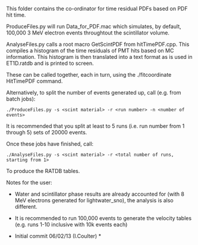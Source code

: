 This folder contains the co-ordinator for time residual PDFs based on PDF hit time.

ProduceFiles.py will run Data_for_PDF.mac which simulates, by default, 100,000 3 MeV electron events throughtout the scintillator volume.

AnalyseFiles.py calls a root macro GetScintPDF from hitTimePDF.cpp. This compiles a histogram of the time residuals of PMT hits based on MC information. This histogram is then translated into a text format as is used in ET1D.ratdb and is printed to screen.

These can be called together, each in turn, using the ./fitcoordinate HitTimePDF command.

Alternatively, to split the number of events generated up, call (e.g. from batch jobs):

    ./ProduceFiles.py -s <scint material> -r <run number> -n <number of events>

It is recommended that you split at least to 5 runs (i.e. run number from 1 through 5) sets of 20000 events.

Once these jobs have finished, call:

    ./AnalyseFiles.py -s <scint material> -r <total number of runs, starting from 1>

To produce the RATDB tables.

Notes for the user:

- Water and scintillator phase results are already accounted for (with 8 MeV electrons generated for lightwater_sno), the analysis is also different.

- It is recommended to run 100,000 events to generate the velocity tables (e.g. runs 1-10 inclusive with 10k events each)

* Initial commit 06/02/13 (I.Coulter) *